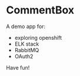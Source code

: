 # CommentBox

A demo app for:

 - exploring openshift 
 - ELK stack
 - RabbitMQ
 - OAuth2

Have fun!
